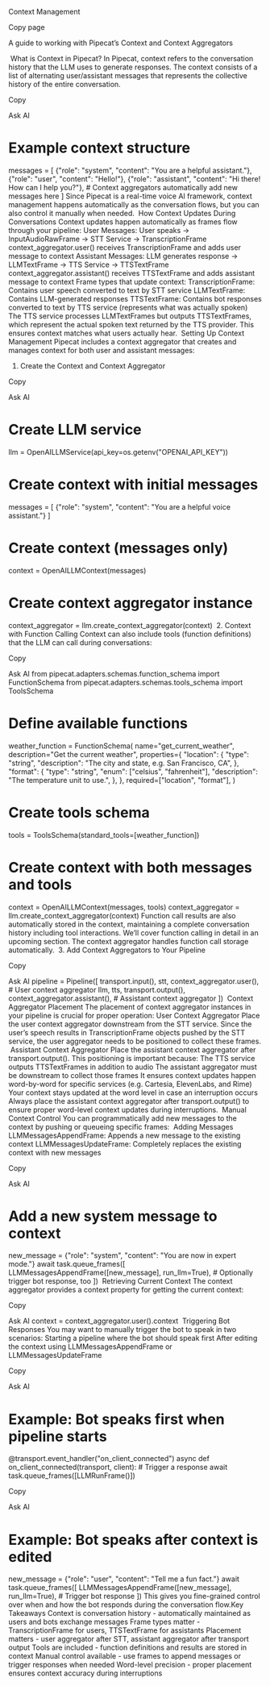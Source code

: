 Context Management

Copy page

A guide to working with Pipecat’s Context and Context Aggregators

​
What is Context in Pipecat?
In Pipecat, context refers to the conversation history that the LLM uses to generate responses. The context consists of a list of alternating user/assistant messages that represents the collective history of the entire conversation.

Copy

Ask AI
# Example context structure
messages = [
    {"role": "system", "content": "You are a helpful assistant."},
    {"role": "user", "content": "Hello!"},
    {"role": "assistant", "content": "Hi there! How can I help you?"},
    # Context aggregators automatically add new messages here
]
Since Pipecat is a real-time voice AI framework, context management happens automatically as the conversation flows, but you can also control it manually when needed.
​
How Context Updates During Conversations
Context updates happen automatically as frames flow through your pipeline:
User Messages:
User speaks → InputAudioRawFrame → STT Service → TranscriptionFrame
context_aggregator.user() receives TranscriptionFrame and adds user message to context
Assistant Messages:
LLM generates response → LLMTextFrame → TTS Service → TTSTextFrame
context_aggregator.assistant() receives TTSTextFrame and adds assistant message to context
Frame types that update context:
TranscriptionFrame: Contains user speech converted to text by STT service
LLMTextFrame: Contains LLM-generated responses
TTSTextFrame: Contains bot responses converted to text by TTS service (represents what was actually spoken)
The TTS service processes LLMTextFrames but outputs TTSTextFrames, which represent the actual spoken text returned by the TTS provider. This ensures context matches what users actually hear.
​
Setting Up Context Management
Pipecat includes a context aggregator that creates and manages context for both user and assistant messages:
​
1. Create the Context and Context Aggregator

Copy

Ask AI
# Create LLM service
llm = OpenAILLMService(api_key=os.getenv("OPENAI_API_KEY"))

# Create context with initial messages
messages = [
    {"role": "system", "content": "You are a helpful voice assistant."}
]

# Create context (messages only)
context = OpenAILLMContext(messages)

# Create context aggregator instance
context_aggregator = llm.create_context_aggregator(context)
​
2. Context with Function Calling
Context can also include tools (function definitions) that the LLM can call during conversations:

Copy

Ask AI
from pipecat.adapters.schemas.function_schema import FunctionSchema
from pipecat.adapters.schemas.tools_schema import ToolsSchema

# Define available functions
weather_function = FunctionSchema(
    name="get_current_weather",
    description="Get the current weather",
    properties={
        "location": {
            "type": "string",
            "description": "The city and state, e.g. San Francisco, CA",
        },
        "format": {
            "type": "string",
            "enum": ["celsius", "fahrenheit"],
            "description": "The temperature unit to use.",
        },
    },
    required=["location", "format"],
)

# Create tools schema
tools = ToolsSchema(standard_tools=[weather_function])

# Create context with both messages and tools
context = OpenAILLMContext(messages, tools)
context_aggregator = llm.create_context_aggregator(context)
Function call results are also automatically stored in the context, maintaining a complete conversation history including tool interactions.
We’ll cover function calling in detail in an upcoming section. The context aggregator handles function call storage automatically.
​
3. Add Context Aggregators to Your Pipeline

Copy

Ask AI
pipeline = Pipeline([
    transport.input(),
    stt,
    context_aggregator.user(),      # User context aggregator
    llm,
    tts,
    transport.output(),
    context_aggregator.assistant(), # Assistant context aggregator
])
​
Context Aggregator Placement
The placement of context aggregator instances in your pipeline is crucial for proper operation:
​
User Context Aggregator
Place the user context aggregator downstream from the STT service. Since the user’s speech results in TranscriptionFrame objects pushed by the STT service, the user aggregator needs to be positioned to collect these frames.
​
Assistant Context Aggregator
Place the assistant context aggregator after transport.output(). This positioning is important because:
The TTS service outputs TTSTextFrames in addition to audio
The assistant aggregator must be downstream to collect those frames
It ensures context updates happen word-by-word for specific services (e.g. Cartesia, ElevenLabs, and Rime)
Your context stays updated at the word level in case an interruption occurs
Always place the assistant context aggregator after transport.output() to ensure proper word-level context updates during interruptions.
​
Manual Context Control
You can programmatically add new messages to the context by pushing or queueing specific frames:
​
Adding Messages
LLMMessagesAppendFrame: Appends a new message to the existing context
LLMMessagesUpdateFrame: Completely replaces the existing context with new messages

Copy

Ask AI
# Add a new system message to context
new_message = {"role": "system", "content": "You are now in expert mode."}
await task.queue_frames([
    LLMMessagesAppendFrame([new_message], run_llm=True), # Optionally trigger bot response, too
])
​
Retrieving Current Context
The context aggregator provides a context property for getting the current context:

Copy

Ask AI
context = context_aggregator.user().context
​
Triggering Bot Responses
You may want to manually trigger the bot to speak in two scenarios:
Starting a pipeline where the bot should speak first
After editing the context using LLMMessagesAppendFrame or LLMMessagesUpdateFrame

Copy

Ask AI
# Example: Bot speaks first when pipeline starts
@transport.event_handler("on_client_connected")
async def on_client_connected(transport, client):
    # Trigger a response
    await task.queue_frames([LLMRunFrame()])

Copy

Ask AI
# Example: Bot speaks after context is edited
new_message = {"role": "user", "content": "Tell me a fun fact."}
await task.queue_frames([
    LLMMessagesAppendFrame([new_message], run_llm=True), # Trigger bot response
])
This gives you fine-grained control over when and how the bot responds during the conversation flow.
​
Key Takeaways
Context is conversation history - automatically maintained as users and bots exchange messages
Frame types matter - TranscriptionFrame for users, TTSTextFrame for assistants
Placement matters - user aggregator after STT, assistant aggregator after transport output
Tools are included - function definitions and results are stored in context
Manual control available - use frames to append messages or trigger responses when needed
Word-level precision - proper placement ensures context accuracy during interruptions
​

